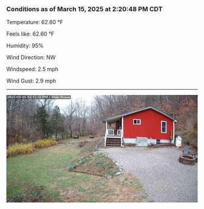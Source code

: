 ### Conditions as of March 15, 2025 at 2:20:48 PM CDT 

Temperature: 62.60 &deg;F

Feels like: 62.60 &deg;F

Humidity: 95%

Wind Direction: NW

Windspeed: 2.5 mph

Wind Gust: 2.9 mph

---

<img src="./images/latest.jpeg"/>

